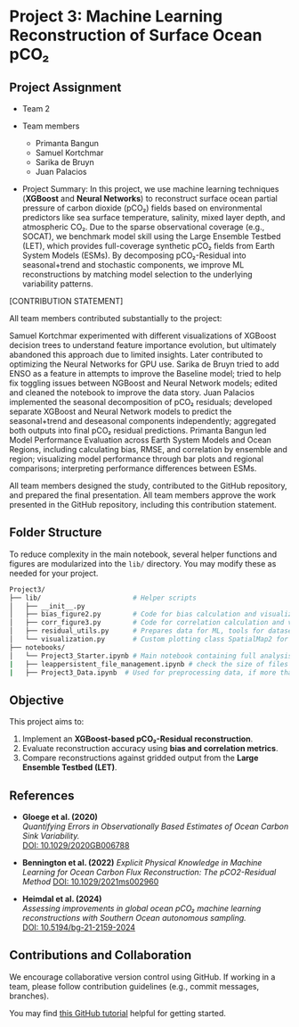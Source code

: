 # **Project 3: Machine Learning Reconstruction of Surface Ocean pCO₂**

## Project Assignment

+ Team 2
+ Team members
    + Primanta Bangun
    + Samuel Kortchmar
    + Sarika de Bruyn
    + Juan Palacios

+ Project Summary: In this project, we use machine learning techniques (**XGBoost** and **Neural Networks**) to reconstruct surface ocean partial pressure of carbon dioxide (pCO₂) fields based on environmental predictors like sea surface temperature, salinity, mixed layer depth, and atmospheric CO₂. Due to the sparse observational coverage (e.g., SOCAT), we benchmark model skill using the Large Ensemble Testbed (LET), which provides full-coverage synthetic pCO₂ fields from Earth System Models (ESMs). By decomposing pCO₂-Residual into seasonal+trend and stochastic components, we improve ML reconstructions by matching model selection to the underlying variability patterns.

[CONTRIBUTION STATEMENT]

All team members contributed substantially to the project:

Samuel Kortchmar experimented with different visualizations of XGBoost decision trees to understand feature importance evolution, but ultimately abandoned this approach due to limited insights. Later contributed to optimizing the Neural Networks for GPU use. Sarika de Bruyn tried to add ENSO as a feature in attempts to improve the Baseline model; tried to help fix toggling issues between NGBoost and Neural Network models; edited and cleaned the notebook to improve the data story. Juan Palacios implemented the seasonal decomposition of pCO₂ residuals; developed separate XGBoost and Neural Network models to predict the seasonal+trend and deseasonal components independently; aggregated both outputs into final pCO₂ residual predictions. Primanta Bangun led Model Performance Evaluation across Earth System Models and Ocean Regions, including calculating bias, RMSE, and correlation by ensemble and region; visualizing model performance through bar plots and regional comparisons; interpreting performance differences between ESMs.

All team members designed the study, contributed to the GitHub repository, and prepared the final presentation.
All team members approve the work presented in the GitHub repository, including this contribution statement.

## **Folder Structure**

To reduce complexity in the main notebook, several helper functions and figures are modularized into the `lib/` directory. You may modify these as needed for your project.

```bash
Project3/
├── lib/                       # Helper scripts
│   ├── __init__.py
│   ├── bias_figure2.py        # Code for bias calculation and visualization
│   ├── corr_figure3.py        # Code for correlation calculation and visualization
│   ├── residual_utils.py      # Prepares data for ML, tools for dataset splitting, model evaluation, and saving files.
│   └── visualization.py       # Custom plotting class SpatialMap2 for creating high-quality spatial visualizations with colorbars and map features using Cartopy and Matplotlib.
├── notebooks/
│   └── Project3_Starter.ipynb # Main notebook containing full analysis & data story
|   ├── leappersistent_file_management.ipynb # check the size of files and clean up
|   ├── Project3_Data.ipynb  # Used for preprocessing data, if more than the 20 preprocessed ESM members are required. 
```

 ## **Objective**

This project aims to:
1. Implement an **XGBoost-based pCO₂-Residual reconstruction**.
2. Evaluate reconstruction accuracy using **bias and correlation metrics**.
3. Compare reconstructions against gridded output from the **Large Ensemble Testbed (LET)**.



## **References**

- **Gloege et al. (2020)**  
  *Quantifying Errors in Observationally Based Estimates of Ocean Carbon Sink Variability.*  
  [DOI: 10.1029/2020GB006788](https://doi.org/10.1029/2020GB006788)

- **Bennington et al. (2022)**
  *Explicit Physical Knowledge in Machine Learning for Ocean Carbon Flux Reconstruction: The pCO2-Residual Method*
   [DOI: 10.1029/2021ms002960](https://agupubs.onlinelibrary.wiley.com/doi/full/10.1029/2021MS002960)

- **Heimdal et al. (2024)**  
  *Assessing improvements in global ocean pCO₂ machine learning reconstructions with Southern Ocean autonomous sampling.*  
  [DOI: 10.5194/bg-21-2159-2024](https://doi.org/10.5194/bg-21-2159-2024)


## **Contributions and Collaboration**

We encourage collaborative version control using GitHub. If working in a team, please follow contribution guidelines (e.g., commit messages, branches).

You may find [this GitHub tutorial](https://github.com/leap-stc/LEAPCourse-Climate-Pred-Challenges/blob/main/Tutorials/Github-Tutorial.md) helpful for getting started.


